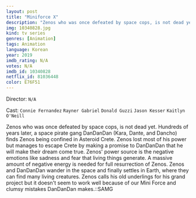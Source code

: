```yaml
---
layout: post
title: "Miniforce X"
description: "Zenos who was once defeated by space cops, is not dead yet. Hundreds of years later, a space pirate gang DanDanDan (Kara, Dante, and Dancho) finds Zenos being confined in Asteroid Crete. Zenos lost most of his power but manages to escape Crete by making a promise to DanDanDan that he will make their dream come true. Zenos' power source is the negative emotions like sadness and fear that living things generate. A massive amount of negative energy is needed for full resurrection of Zenos. Zenos and DanD.."
img: 10340828.jpg
kind: tv series
genres: [Animation]
tags: Animation 
language: Korean
year: 2019
imdb_rating: N/A
votes: N/A
imdb_id: 10340828
netflix_id: 81036448
color: E76F51
---
```

Director: `N/A`  

Cast: `Connie Fernandez` `Rayner Gabriel` `Donald Guzzi` `Jason Kesser` `Kaitlyn O'Neill` 

Zenos who was once defeated by space cops, is not dead yet. Hundreds of years later, a space pirate gang DanDanDan (Kara, Dante, and Dancho) finds Zenos being confined in Asteroid Crete. Zenos lost most of his power but manages to escape Crete by making a promise to DanDanDan that he will make their dream come true. Zenos' power source is the negative emotions like sadness and fear that living things generate. A massive amount of negative energy is needed for full resurrection of Zenos. Zenos and DanDanDan wander in the space and finally settles in Earth, where they can find many living creatures. Zenos calls his old underlings for his grand project but it doesn't seem to work well because of our Mini Force and clumsy mistakes DanDanDan makes.::SAMG